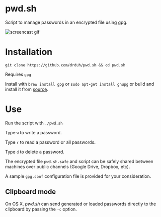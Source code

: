 # pwd.sh

Script to manage passwords in an encrypted file using gpg.

![screencast gif](https://i.imgur.com/sQoF3VN.gif)

# Installation

    git clone https://github.com/drduh/pwd.sh && cd pwd.sh
    
Requires `gpg`

Install with `brew install gpg` or `sudo apt-get install gnupg` or build and install it from [source](https://www.gnupg.org/download/index.html).

# Use

Run the script with `./pwd.sh`
    
Type `w` to write a password.

Type `r` to read a password or all passwords.

Type `d` to delete a password.

The encrypted file `pwd.sh.safe` and script can be safely shared between machines over public channels (Google Drive, Dropbox, etc).

A sample `gpg.conf` configuration file is provided for your consideration.

## Clipboard mode

On OS X, _pwd.sh_ can send generated or loaded passwords directly to the
clipboard by passing the `-c` option.
